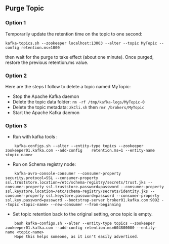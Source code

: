 ## Purge Topic

### Option 1

Temporarily update the retention time on the topic to one second:

    kafka-topics.sh --zookeeper localhost:13003 --alter --topic MyTopic --config retention.ms=1000
    
then wait for the purge to take effect (about one minute). Once purged, restore the previous retention.ms value.

### Option 2

Here are the steps I follow to delete a topic named MyTopic:

- Stop the Apache Kafka daemon
- Delete the topic data folder: `rm -rf /tmp/kafka-logs/MyTopic-0`
- Delete the topic metadata: `zkCli.sh` then `rmr /brokers/MyTopic`
- Start the Apache Kafka daemon

### Option 3

- Run with kafka tools :
```
    kafka-configs.sh --alter --entity-type topics --zookeeper zookeeper01.kafka.com --add-config    retention.ms=1 --entity-name <topic-name>
```
- Run on Schema registry node:
```
    kafka-avro-console-consumer --consumer-property security.protocol=SSL --consumer-property ssl.truststore.location=/etc/schema-registry/secrets/trust.jks --consumer-property ssl.truststore.password=password --consumer-property ssl.keystore.location=/etc/schema-registry/secrets/identity.jks --consumer-property ssl.keystore.password=password --consumer-property ssl.key.password=password --bootstrap-server broker01.kafka.com:9092 --topic <topic-name> --new-consumer --from-beginning    
```
- Set topic retention back to the original setting, once topic is empty.
```
    bash kafka-configs.sh --alter --entity-type topics --zookeeper zookeeper01.kafka.com --add-config retention.ms=604800000 --entity-name <topic-name>
    Hope this helps someone, as it isn't easily advertised.    
```